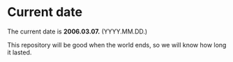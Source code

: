 # Current date

The current date is **2006.03.07.** (YYYY.MM.DD.)

This repository will be good when the world ends, so we will know how long it lasted.